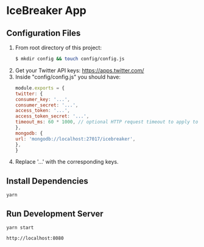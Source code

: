 # IceBreaker App

## Configuration Files
1. From root directory of this project:
    ```sh
    $ mkdir config && touch config/config.js
    ```
2. Get your Twitter API keys: https://apps.twitter.com/
3. Inside "config/config.js" you should have:
    ```javascript
    module.exports = {
    twitter: {
    consumer_key: '...',
    consumer_secret: '...',
    access_token: '...',
    access_token_secret: '...',
    timeout_ms: 60 * 1000, // optional HTTP request timeout to apply to all requests.
    },
    mongodb: {
    url: 'mongodb://localhost:27017/icebreaker',
    },
    }
    ```
4. Replace '...' with the corresponding keys.

## Install Dependencies

`yarn`

## Run Development Server

`yarn start`

`http://localhost:8080`


